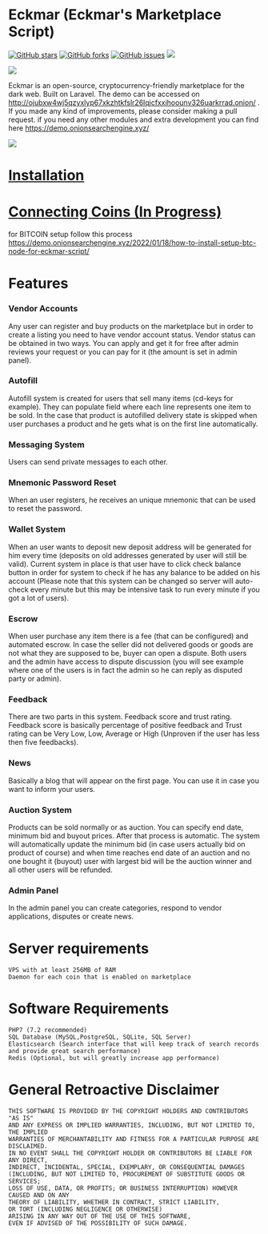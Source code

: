 # Eckmar (Eckmar's Marketplace Script)
[![GitHub stars](https://img.shields.io/github/stars/dclipca/eckmar)](https://github.com/dclipca/eckmar/stargazers)
[![GitHub forks](https://img.shields.io/github/forks/dclipca/eckmar)](https://github.com/dclipca/eckmar/network)
[![GitHub issues](https://img.shields.io/github/issues/dclipca/eckmar)](https://github.com/dclipca/eckmar/issues)
![](https://img.shields.io/github/license/eckmarcommunity/eckmar)

![](https://github.com/nomiac-mobile/peralta/blob/master/demo/eckmar-background.jpg)

Eckmar is an open-source, cryptocurrency-friendly marketplace for the dark web. Built on Laravel.
The demo can be accessed on 
http://ojubxw4wj5qzyxlyp67xkzhtkfslr26lqjcfxxihoounv326uarkrrad.onion/ . If you made any kind of improvements, please consider making a pull request.
if you need any other modules and extra development you can find here 
https://demo.onionsearchengine.xyz/

![](https://github.com/nomiac-mobile/peralta/blob/master/demo/website.jpg)

# [Installation](https://github.com/nomiac-mobile/peralta/blob/master/INSTALLATION.md)
# [Connecting Coins (In Progress)](https://github.com/nomiac-mobile/peralta/blob/master/CONNECTING-COINS.md)
for BITCOIN setup follow this process https://demo.onionsearchengine.xyz/2022/01/18/how-to-install-setup-btc-node-for-eckmar-script/

# Features
### Vendor Accounts

Any user can register and buy products on the marketplace but in order to create a listing you need to have vendor account status. Vendor status can be obtained in two ways. You can apply and get it for free after admin reviews your request or you can pay for it (the amount is set in admin panel).

### Autofill

Autofill system is created for users that sell many items (cd-keys for example). They can populate field where each line represents one item to be sold. In the case that product is autofilled delivery state is skipped when user purchases a product and he gets what is on the first line automatically.

### Messaging System

Users can send private messages to each other.

### Mnemonic Password Reset

When an user registers, he receives an unique mnemonic that can be used to reset the password.

### Wallet System

When an user wants to deposit new deposit address will be generated for him every time (deposits on old addresses generated by user will still be valid). Current system in place is that user have to click check balance button in order for system to check if he has any balance to be added on his account (Please note that this system can be changed so server will auto-check every minute but this may be intensive task to run every minute if you got a lot of users).

### Escrow

When user purchase any item there is a fee (that can be configured) and automated escrow. In case the seller did not delivered goods or goods are not what they are supposed to be, buyer can open a dispute. Both users and the admin have access to dispute discussion (you will see example where one of the users is in fact the admin so he can reply as disputed party or admin).

### Feedback

There are two parts in this system. Feedback score and trust rating. Feedback score is basically percentage of positive feedback and Trust rating can be Very Low, Low, Average or High (Unproven if the user has less then five feedbacks).

### News

Basically a blog that will appear on the first page. You can use it in case you want to inform your users.

### Auction System

Products can be sold normally or as auction. You can specify end date, minimum bid and buyout prices. After that process is automatic. The system will automatically update the minimum bid (in case users actually bid on product of course) and when time reaches end date of an auction and no one bought it (buyout) user with largest bid will be the auction winner and all other users will be refunded.

### Admin Panel

In the admin panel you can create categories, respond to vendor applications, disputes or create news.

# Server requirements
```
VPS with at least 256MB of RAM
Daemon for each coin that is enabled on marketplace
```
# Software Requirements
```
PHP7 (7.2 recommended)
SQL Database (MySQL,PostgreSQL, SQLite, SQL Server)
Elasticsearch (Search interface that will keep track of search records and provide great search performance)
Redis (Optional, but will greatly increase app performance)
```
# General Retroactive Disclaimer
```
THIS SOFTWARE IS PROVIDED BY THE COPYRIGHT HOLDERS AND CONTRIBUTORS "AS IS" 
AND ANY EXPRESS OR IMPLIED WARRANTIES, INCLUDING, BUT NOT LIMITED TO, THE IMPLIED 
WARRANTIES OF MERCHANTABILITY AND FITNESS FOR A PARTICULAR PURPOSE ARE DISCLAIMED. 
IN NO EVENT SHALL THE COPYRIGHT HOLDER OR CONTRIBUTORS BE LIABLE FOR ANY DIRECT, 
INDIRECT, INCIDENTAL, SPECIAL, EXEMPLARY, OR CONSEQUENTIAL DAMAGES 
(INCLUDING, BUT NOT LIMITED TO, PROCUREMENT OF SUBSTITUTE GOODS OR SERVICES; 
LOSS OF USE, DATA, OR PROFITS; OR BUSINESS INTERRUPTION) HOWEVER CAUSED AND ON ANY 
THEORY OF LIABILITY, WHETHER IN CONTRACT, STRICT LIABILITY, 
OR TORT (INCLUDING NEGLIGENCE OR OTHERWISE) 
ARISING IN ANY WAY OUT OF THE USE OF THIS SOFTWARE, 
EVEN IF ADVISED OF THE POSSIBILITY OF SUCH DAMAGE.
